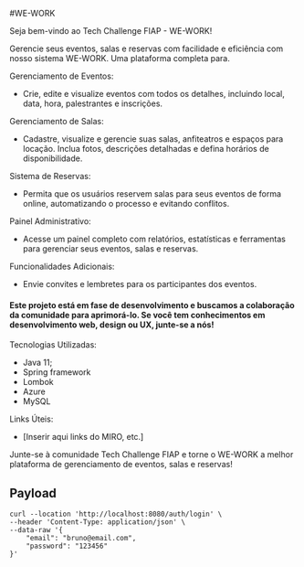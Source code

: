 #WE-WORK

Seja bem-vindo ao Tech Challenge FIAP - WE-WORK!

Gerencie seus eventos, salas e reservas com facilidade e eficiência com nosso sistema WE-WORK. Uma plataforma completa para.

Gerenciamento de Eventos: 
  - Crie, edite e visualize eventos com todos os detalhes, incluindo local, data, hora, palestrantes e inscrições.
    
Gerenciamento de Salas: 
  - Cadastre, visualize e gerencie suas salas, anfiteatros e espaços para locação. Inclua fotos, descrições detalhadas e defina horários de disponibilidade.
    
Sistema de Reservas: 
  - Permita que os usuários reservem salas para seus eventos de forma online, automatizando o processo e evitando conflitos.

Painel Administrativo:
  - Acesse um painel completo com relatórios, estatísticas e ferramentas para gerenciar seus eventos, salas e reservas.

Funcionalidades Adicionais:
  - Envie convites e lembretes para os participantes dos eventos.

#### Este projeto está em fase de desenvolvimento e buscamos a colaboração da comunidade para aprimorá-lo. Se você tem conhecimentos em desenvolvimento web, design ou UX, junte-se a nós!

Tecnologias Utilizadas:
  - Java 11;
  - Spring framework
  - Lombok
  - Azure
  - MySQL
  
Links Úteis:
  - [Inserir aqui links do MIRO, etc.]


Junte-se à comunidade Tech Challenge FIAP e torne o WE-WORK a melhor plataforma de gerenciamento de eventos, salas e reservas!

## Payload ###
```console
curl --location 'http://localhost:8080/auth/login' \
--header 'Content-Type: application/json' \
--data-raw '{
    "email": "bruno@email.com",
    "password": "123456" 
}'
```



